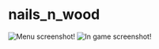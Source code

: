 nails_n_wood
============
![Menu screenshot](http://cloud.github.com/downloads/yazgoo/nails_n_wood/nails_n_wood_capture_menu_small.png)!
![In game screenshot](http://cloud.github.com/downloads/yazgoo/nails_n_wood/nails_n_wood_capture_game_small.png)!
